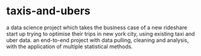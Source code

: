 # taxis-and-ubers
a data science project which takes the business case of a new rideshare start up trying to optimise their trips in new york city, using existing taxi and uber data. an end-to-end project with data pulling, cleaning and analysis, with the application of multiple statistical methods. 
